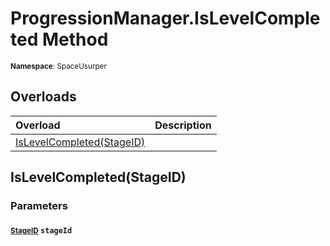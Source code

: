 # ProgressionManager.IsLevelCompleted Method

<small>**Namespace**: SpaceUsurper</small>

## Overloads

<div markdown="1" class="member-table">

| Overload | Description |
| :------- | ----------- |
| [IsLevelCompleted(StageID)](#StageID_) |  | 

</div>

## IsLevelCompleted(StageID)
### Parameters
#### <small>[StageID](../StageID.md)</small> `stageId`

